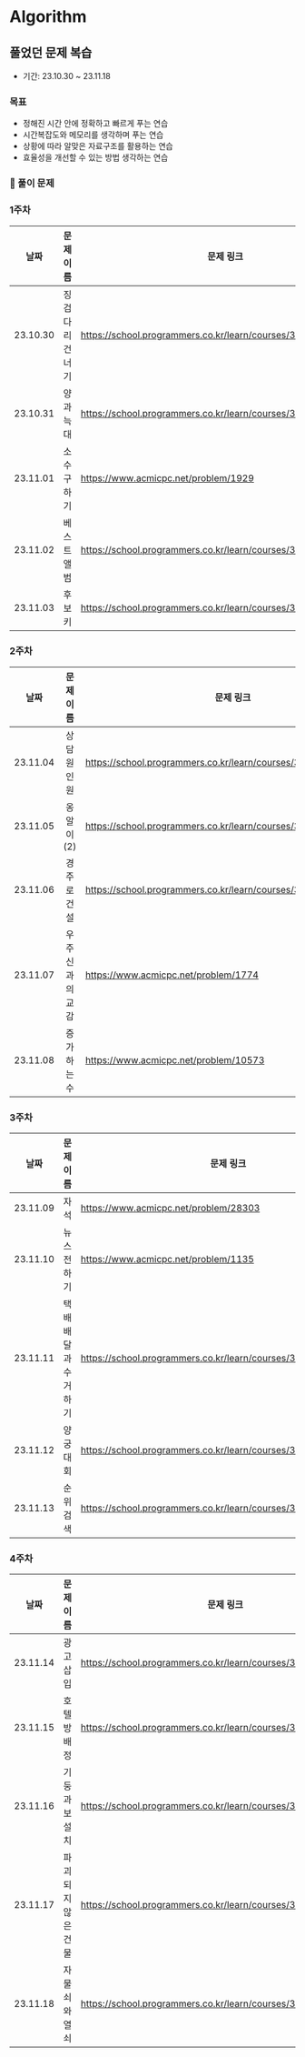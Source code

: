 # Algorithm

## 풀었던 문제 복습 
- 기간: 23.10.30 ~ 23.11.18
  
### 목표
- 정해진 시간 안에 정확하고 빠르게 푸는 연습
- 시간복잡도와 메모리를 생각하며 푸는 연습
- 상황에 따라 알맞은 자료구조를 활용하는 연습
- 효율성을 개선할 수 있는 방법 생각하는 연습

### 📑 풀이 문제

### 1주차

| 날짜   | 문제 이름 | 문제 링크                                       | 완료|
| :------: | :-------: |-------------------------------------------- | :--:|
| 23.10.30 | 징검다리 건너기 | https://school.programmers.co.kr/learn/courses/30/lessons/64062 |&#9745;|
| 23.10.31 | 양과 늑대 | https://school.programmers.co.kr/learn/courses/30/lessons/92343 |&#9745;|
| 23.11.01 | 소수 구하기 | https://www.acmicpc.net/problem/1929 ||
| 23.11.02 | 베스트 앨범 | https://school.programmers.co.kr/learn/courses/30/lessons/42579 |&#9745;|
| 23.11.03 | 후보키 | https://school.programmers.co.kr/learn/courses/30/lessons/42890 |&#9745;|

### 2주차

| 날짜   | 문제 이름 | 문제 링크                                       |완료|
| :------: | :-------: |-------------------------------------------- | :--:|
| 23.11.04 | 상담원 인원 |https://school.programmers.co.kr/learn/courses/30/lessons/214288||
| 23.11.05 | 옹알이(2) |https://school.programmers.co.kr/learn/courses/30/lessons/133499||
| 23.11.06 | 경주로 건설 | https://school.programmers.co.kr/learn/courses/30/lessons/67259 ||
| 23.11.07 | 우주신과의 교감 | https://www.acmicpc.net/problem/1774 ||
| 23.11.08 | 증가하는 수 | https://www.acmicpc.net/problem/10573 ||


### 3주차

| 날짜   | 문제 이름 | 문제 링크                                       |완료|
| :------: | :-------: |-------------------------------------------- | :--:|
| 23.11.09 | 자석 |https://www.acmicpc.net/problem/28303 ||
| 23.11.10 | 뉴스 전하기 | https://www.acmicpc.net/problem/1135 ||
| 23.11.11 | 택배 배달과 수거하기 | https://school.programmers.co.kr/learn/courses/30/lessons/150369 ||
| 23.11.12 | 양궁대회 | https://school.programmers.co.kr/learn/courses/30/lessons/92342 ||
| 23.11.13 | 순위검색 | https://school.programmers.co.kr/learn/courses/30/lessons/72412 ||

### 4주차

| 날짜   | 문제 이름 | 문제 링크                                       |완료|
| :------: | :-------: |-------------------------------------------- | :--:|
| 23.11.14 | 광고 삽입 | https://school.programmers.co.kr/learn/courses/30/lessons/72414 ||
| 23.11.15 | 호텔 방 배정 | https://school.programmers.co.kr/learn/courses/30/lessons/64063 ||
| 23.11.16 | 기둥과 보 설치 | https://school.programmers.co.kr/learn/courses/30/lessons/60061 ||
| 23.11.17 | 파괴되지 않은 건물 | https://school.programmers.co.kr/learn/courses/30/lessons/92344 ||
| 23.11.18 | 자물쇠와 열쇠 | https://school.programmers.co.kr/learn/courses/30/lessons/60059 ||

